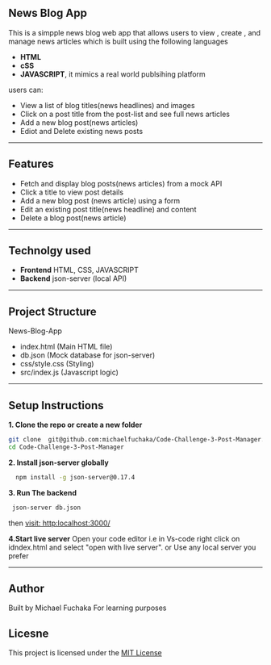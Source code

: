 ## News Blog App

This is a simpple news blog  web app  that allows users  to view , create , and manage news articles which is built using the following languages
 - **HTML**
 - **cSS**
 - **JAVASCRIPT**,
 it mimics  a real world publsihing platform

users can:
- View a list of blog  titles(news headlines) and images
- Click on  a post title from the post-list and see full news articles
- Add a new blog post(news articles)
- Ediot and Delete existing news posts

---

## Features 
- Fetch and display blog posts(news articles) from a mock API
- Click a title to view post details
- Add a new blog post (news article) using a form
- Edit an existing post title(news headline) and content
- Delete a blog post(news article)

---

## Technolgy used
- **Frontend** HTML, CSS, JAVASCRIPT
- **Backend** json-server (local API)

---

## Project Structure
 News-Blog-App
 - index.html  (Main HTML file)
 - db.json  (Mock database for json-server)
 - css/style.css (Styling)
 - src/index.js (Javascript logic)

 ---
 ## Setup Instructions
 **1. Clone the repo or create a new folder**
  
  ```bash
  git clone  git@github.com:michaelfuchaka/Code-Challenge-3-Post-Manager.git 
  cd Code-Challenge-3-Post-Manager
  ```
  **2. Install json-server globally**
  ```bash
    npm install -g json-server@0.17.4
  ```
  **3. Run The backend**
  ```bash
   json-server db.json
   ```
   then
    [visit: http:localhost:3000/](http:localhost:3000/posts)

  **4.Start live server**
  Open your code  editor i.e in Vs-code right click on idndex.html and select "open with live server". 
   or
 Use any local server you prefer  
  

 ---

 ## Author
 Built by Michael Fuchaka
 For learning purposes

## Licesne     
This project is licensed under the [MIT License](./LICENSE)
